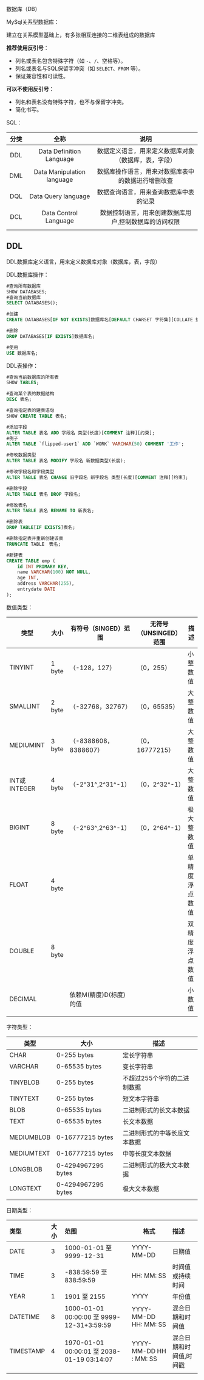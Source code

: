 <!-- ---
title: SQL的DDL
date: 2024-06-15
tags:
 - SQL
categories:
 - mysql
--- -->

<!-- more -->


数据库（DB）

MySql关系型数据库：

建立在关系模型基础上，有多张相互连接的二维表组成的数据库

**推荐使用反引号**：

- 列名或表名包含特殊字符（如 `-`、`/`、空格等）。
- 列名或表名与SQL保留字冲突（如 `SELECT`、`FROM` 等）。
- 保证兼容性和可读性。

**可以不使用反引号**：

- 列名和表名没有特殊字符，也不与保留字冲突。
- 简化书写。



SQL：

| 分类 |            全称            |                         说明                          |
| :--: | :------------------------: | :---------------------------------------------------: |
| DDL  |  Data Definition Language  | 数据定义语言，用来定义数据库对象（数据库，表，字段）  |
| DML  | Data Manipulation language |  数据库操作语言，用来对数据库表中的数据进行增删改查   |
| DQL  |    Data Query language     |        数据查询语言，用来查询数据库中表的记录         |
| DCL  |   Data Control Language    | 数据控制语言，用来创建数据库用户,控制数据库的访问权限 |
|      |                            |                                                       |

## DDL

DDL数据库定义语言，用来定义数据库对象（数据库，表，字段）

DDL数据库操作：

```sql
#查询所有数据库
SHOW DATABASES;
#查询当前数据库
SELECT DATABASES();

#创建
CREATE DATABASES[IF NOT EXISTS]数据库名[DEFAULT CHARSET 字符集][COLLATE 排序规则];

#删除
DROP DATABASES[IF EXISTS]数据库名;

#使用
USE 数据库名;
```

DDL表操作：

```sql
#查询当前数据库的所有表
SHOW TABLES;

#查询某个表的数据结构
DESC 表名;

#查询指定表的建表语句
SHOW CREATE TABLE 表名;

#添加字段
ALTER TABLE 表名 ADD 字段名 类型(长度)[COMMENT 注释][约束];
#例子
ALTER TABLE `flipped-user1` ADD `WORK` VARCHAR(50) COMMENT '工作';

#修改数据类型
ALTER TABLE 表名 MODIFY 字段名 新数据类型(长度);

#修改字段名和字段类型
ALTER TABLE 表名 CHANGE 旧字段名 新字段名 类型(长度)[COMMENT 注释][约束];

#删除字段
ALTER TABLE 表名 DROP 字段名;

#修改表名
ALTER TABLE 表名 RENAME TO 新表名;

#删除表
DROP TABLE[IF EXISTS]表名;

#删除指定表并重新创建该表
TRUNCATE TABLE　表名;

#新建表
CREATE TABLE emp (
    id INT PRIMARY KEY,
    name VARCHAR(100) NOT NULL,
    age INT,
    address VARCHAR(255),
    entrydate DATE
);


```

数值类型：

| 类型         | 大小   | 有符号（SINGED）范围   | 无符号（UNSINGED）范围 | 描述           |
| ------------ | ------ | ---------------------- | ---------------------- | -------------- |
| TINYINT      | 1 byte | （-128，127）          | （0，255）             | 小整数值       |
| SMALLINT     | 2 byte | （-32768，32767）      | （0，65535）           | 大整数值       |
| MEDIUMINT    | 3 byte | （-8388608，8388607）  | （0，16777215）        | 大整数值       |
| INT或INTEGER | 4 byte | （-2^31^,2^31^-1）     | （0，2^32^-1）         | 大整数值       |
| BIGINT       | 8 byte | （-2^63^,2^63^-1）     | （0，2^64^-1）         | 极大整数值     |
| FLOAT        | 4 byte |                        |                        | 单精度浮点数值 |
| DOUBLE       | 8 byte |                        |                        | 双精度浮点数值 |
| DECIMAL      |        | 依赖M(精度)D(标度)的值 |                        | 小数值         |
|              |        |                        |                        |                |

字符类型：

| 类型       | 大小               | 描述                         |
| ---------- | ------------------ | ---------------------------- |
| CHAR       | 0-255 bytes        | 定长字符串                   |
| VARCHAR    | 0-65535 bytes      | 变长字符串                   |
| TINYBLOB   | 0-255 bytes        | 不超过255个字符的二进制数据  |
| TINYTEXT   | 0-255 bytes        | 短文本字符串                 |
| BLOB       | 0-65535 bytes      | 二进制形式的长文本数据       |
| TEXT       | 0-65535 bytes      | 长文本数据                   |
| MEDIUMBLOB | 0-16777215 bytes   | 二进制形式的中等长度文本数据 |
| MEDIUMTEXT | 0-16777215 bytes   | 中等长度文本数据             |
| LONGBLOB   | 0-4294967295 bytes | 二进制形式的极大文本数据     |
| LONGTEXT   | 0-4294967295 bytes | 极大文本数据                 |
|            |                    |                              |

日期类型：

| 类型      | 大小 | 范围                                       | 格式                   | 描述                    |
| :-------- | :--- | :----------------------------------------- | ---------------------- | :---------------------- |
| DATE      | 3    | 1000-01-01 至 9999-12-31                   | YYYY-MM-DD             | 日期值                  |
| TIME      | 3    | -838:59:59 至 838:59:59                    | HH: MM: SS             | 时间值或持续时间        |
| YEAR      | 1    | 1901 至 2155                               | YYYY                   | 年份值                  |
| DATETIME  | 8    | 1000-01-01 00:00:00 至 9999-12-31+3:59:59  | YYYY-MM-DD HH: MM: SS  | 混合日期和时间值        |
| TIMESTAMP | 4    | 1970-01-01 00:00:01 至 2038-01-19 03:14:07 | YYYY-MM-DD HH : MM: SS | 混合日期和时间值,时间戳 |
|           |      |                                            |                        |                         |
